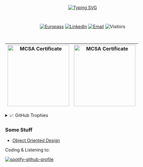 <p align="center">
	<a href="https://github.com/pirocorp">
	    <img src="https://readme-typing-svg.demolab.com?font=Georgia&size=18&duration=2000&pause=1500&multiline=true&width=350&height=80&lines=Zdravko+Zdravkov;Software+Engineer+%7C+.NET Enthusiast;Web+Development+%7C+Software+Development" alt="Typing SVG" />
	</a>
</p>

<br/>

<div align="center">
	
[![Europass](https://img.shields.io/badge/📝%20europass%20-CV-bc3df2?style=flat-square)](https://europa.eu/europass/eportfolio/api/eprofile/shared-profile/ce30f22f-3b4a-4a0d-afed-113eafd1419e?view=html)
[![LinkedIn](https://img.shields.io/badge/-LinkedIn-0e76a8?style=flat-square&logo=Linkedin&logoColor=white)](https://www.linkedin.com/in/piromanabg/) 
[![Email](https://img.shields.io/badge/-Email-bc3df2?style=flat-square&logo=yahoo&logoColor=white)](mailto:zdr0@yahoo.com) 
![Visitors](https://shields-io-visitor-counter.herokuapp.com/badge?page=pirocorp)	
	
</div>


<br/> 

<!-- <a href="https://github.com/pirocorp">
    <img src="https://github-stats-alpha.vercel.app/api?username=pirocorp&cc=22272e&tc=37BCF6&ic=fff&bc=0000">
</a> -->



| <a href="https://softuni.bg/certificates/details/122857/7061e5d6"><img src="https://user-images.githubusercontent.com/34960418/205524752-cbf52180-2a41-4a0a-be17-5419b28d3bd5.png" alt="MCSA Certificate" width="200"/><a/> | <a href="https://www.credly.com/badges/8c4df249-b3ad-48c8-8640-ea6e12b8d560"><img src="https://user-images.githubusercontent.com/34960418/205523950-f16ef739-e365-460e-8237-d6d558ec5baf.png" alt="MCSA Certificate" width="200"/><a/>  |
| ------------- | ------------- |
	
<details>
<summary>📈 GitHub Trophies</summary>
<br>
	
<img align="center" src="https://github-profile-trophy.vercel.app/?username=pirocorp&rank=-C,-B&margin-w=48" alt="GitHub Trophies" />
	
</details>

	
### Some Stuff
	
- [Object Oriented Design](https://github.com/pirocorp/Object-Oriented-Design)

Coding & Listening to:
	
[![spotify-github-profile](https://spotify-github-profile.vercel.app/api/view?uid=11143588154&cover_image=true&theme=default&show_offline=false&background_color=121212)](https://github.com/kittinan/spotify-github-profile)

<!--
**pirocorp/pirocorp** is a ✨ _special_ ✨ repository because its `README.md` (this file) appears on your GitHub profile.

Here are some ideas to get you started:

- 🔭 I’m currently working on ...
- 🌱 I’m currently learning ...
- 👯 I’m looking to collaborate on ...
- 🤔 I’m looking for help with ...
- 💬 Ask me about ...
- 📫 How to reach me: ...
- 😄 Pronouns: ...
- ⚡ Fun fact: ...
-->
